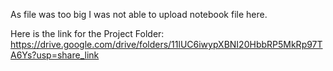 As file was too big I was not able to upload notebook file here.

Here is the link for the Project Folder: https://drive.google.com/drive/folders/11lUC6iwypXBNI20HbbRP5MkRp97TA6Ys?usp=share_link
